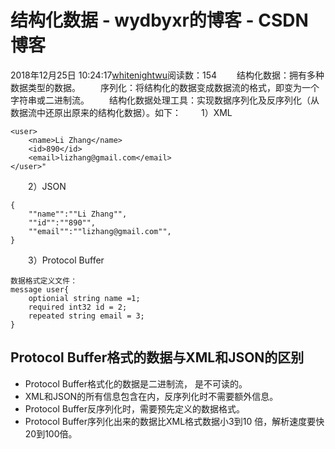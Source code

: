 # 结构化数据 - wydbyxr的博客 - CSDN博客
2018年12月25日 10:24:17[whitenightwu](https://me.csdn.net/wydbyxr)阅读数：154
  结构化数据：拥有多种数据类型的数据。
  序列化：将结构化的数据变成数据流的格式，即变为一个字符串或二进制流。
  结构化数据处理工具：实现数据序列化及反序列化（从数据流中还原出原来的结构化数据）。如下：
  1）XML
```
<user>
    <name>Li Zhang</name>
    <id>890</id>
    <email>lizhang@gmail.com</email>
</user>"
```
  2）JSON
```
{
    ""name"":""Li Zhang"",
    ""id"":""890"",
    ""email"":""lizhang@gmail.com"",
}
```
  3）Protocol Buffer
```
数据格式定义文件：
message user{
    optionial string name =1;
    required int32 id = 2;
    repeated string email = 3;
}
```
## Protocol Buffer格式的数据与XML和JSON的区别
- Protocol Buffer格式化的数据是二进制流， 是不可读的。
- XML和JSON的所有信息包含在内，反序列化时不需要额外信息。
- Protocol Buffer反序列化时，需要预先定义的数据格式。
- Protocol Buffer序列化出来的数据比XML格式数据小3到10 倍，解析速度要快20到100倍。
